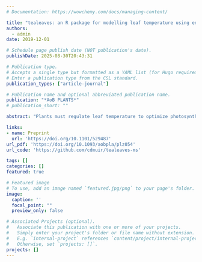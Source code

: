 ```yaml
---
# Documentation: https://wowchemy.com/docs/managing-content/

title: "tealeaves: an R package for modelling leaf temperature using energy budgets"
authors: 
  - admin
date: 2019-12-01

# Schedule page publish date (NOT publication's date).
publishDate: 2025-08-30T20:43:31

# Publication type.
# Accepts a single type but formatted as a YAML list (for Hugo requirements).
# Enter a publication type from the CSL standard.
publication_types: ["article-journal"]

# Publication name and optional abbreviated publication name.
publication: "*AoB PLANTS*"
# publication_short: ""

abstract: "Plants must regulate leaf temperature to optimize photosynthesis, control water loss and prevent damage caused by overheating or freezing. Physical models of leaf energy budgets calculate the energy fluxes and leaf temperatures for a given set leaf and environmental parameters. These models can provide deep insight into the variation in leaf form and function, but there are few computational tools available to use these models. Here I introduce a new R package called tealeaves to make complex leaf energy budget models accessible to a broader array of plant scientists. This package enables novice users to start modelling leaf energy budgets quickly while allowing experts to customize their parameter settings. The code is open source, freely available and readily integrates with other R tools for scientific computing. This paper describes the current functionality of tealeaves, but new features will be added in future releases. This software tool will advance new research on leaf thermal physiology to advance our understanding of basic and applied plant science."

links:
- name: Preprint
  url: 'https://doi.org/10.1101/529487'
url_pdf: 'https://doi.org/10.1093/aobpla/plz054'
url_code: 'https://github.com/cdmuir/tealeaves-ms'

tags: []
categories: []
featured: true

# Featured image
# To use, add an image named `featured.jpg/png` to your page's folder. 
image:
  caption: ''
  focal_point: ""
  preview_only: false

# Associated Projects (optional).
#   Associate this publication with one or more of your projects.
#   Simply enter your project's folder or file name without extension.
#   E.g. `internal-project` references `content/project/internal-project/index.md`.
#   Otherwise, set `projects: []`.
projects: []
---
```

